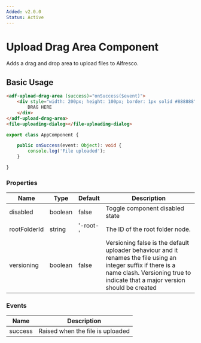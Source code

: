 ```yaml
---
Added: v2.0.0
Status: Active
---
```

# Upload Drag Area Component

Adds a drag and drop area to upload files to Alfresco.

## Basic Usage

```html
<adf-upload-drag-area (success)="onSuccess($event)">
    <div style="width: 200px; height: 100px; border: 1px solid #888888">
        DRAG HERE
    </div>
</adf-upload-drag-area>
<file-uploading-dialog></file-uploading-dialog>
```

```ts
export class AppComponent {

    public onSuccess(event: Object): void {
        console.log('File uploaded');
    }

}
```

### Properties

| Name | Type | Default | Description |
| --- | --- | --- | --- |
| disabled | boolean | false | Toggle component disabled state |
| rootFolderId | string | '-root-' | The ID of the root folder node. |
| versioning | boolean | false |  Versioning false is the default uploader behaviour and it renames the file using an integer suffix if there is a name clash. Versioning true to indicate that a major version should be created  | 

### Events

| Name | Description |
| --- | --- |
| success | Raised when the file is uploaded |
